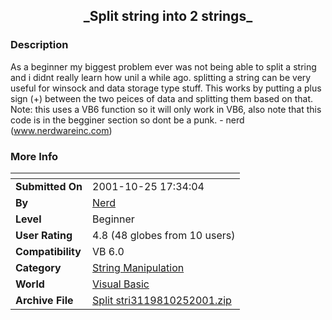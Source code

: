 ﻿<div align="center">

## \_Split string into 2 strings\_


</div>

### Description

As a beginner my biggest problem ever was not being able to split a string and i didnt really learn how unil a while ago. splitting a string can be very useful for winsock and data storage type stuff. This works by putting a plus sign (+) between the two peices of data and splitting them based on that. Note: this uses a VB6 function so it will only work in VB6, also note that this code is in the begginer section so dont be a punk.  - nerd (www.nerdwareinc.com)
 
### More Info
 


<span>             |<span>
---                |---
**Submitted On**   |2001-10-25 17:34:04
**By**             |[Nerd](https://github.com/Planet-Source-Code/PSCIndex/blob/master/ByAuthor/nerd.md)
**Level**          |Beginner
**User Rating**    |4.8 (48 globes from 10 users)
**Compatibility**  |VB 6\.0
**Category**       |[String Manipulation](https://github.com/Planet-Source-Code/PSCIndex/blob/master/ByCategory/string-manipulation__1-5.md)
**World**          |[Visual Basic](https://github.com/Planet-Source-Code/PSCIndex/blob/master/ByWorld/visual-basic.md)
**Archive File**   |[Split stri3119810252001\.zip](https://github.com/Planet-Source-Code/nerd-split-string-into-2-strings__1-28421/archive/master.zip)








